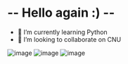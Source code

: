   -- Hello again :) --
   ==============
- 🌱 I’m currently learning Python
- 👯 I’m looking to collaborate on CNU

![image](https://github.com/user-attachments/assets/5db6c342-24f8-4bf5-91a6-12e0ed88b58e) ![image](https://github.com/user-attachments/assets/e6169b37-7aac-44fb-8fb7-b91b8c3b0691) ![image](https://github.com/user-attachments/assets/4b6afc7e-6208-40d0-991e-b9325a74f7ab) 





